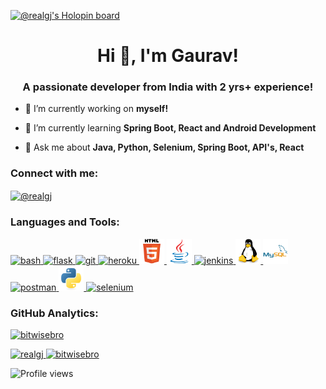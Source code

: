 [![@realgj's Holopin board](https://holopin.io/api/user/board?user=realgj)](https://holopin.io/@realgj)


<h1 align="center">Hi 👋, I'm Gaurav!</h1>
<h3 align="center">A passionate developer from India with 2 yrs+ experience!</h3>

- 🔭 I’m currently working on **myself!**

- 🌱 I’m currently learning **Spring Boot, React and Android Development**

- 💬 Ask me about **Java, Python, Selenium, Spring Boot, API's, React**

<h3 align="left">Connect with me:</h3>
<p align="left">
<a href="https://www.hackerrank.com/bitwisebro" target="blank"><img align="center" src="https://raw.githubusercontent.com/rahuldkjain/github-profile-readme-generator/master/src/images/icons/Social/hackerrank.svg" alt="@realgj" height="30" width="40" /></a>
</p>

<h3 align="left">Languages and Tools:</h3>
<p align="left"> <a href="https://www.gnu.org/software/bash/" target="_blank" rel="noreferrer"> <img src="https://www.vectorlogo.zone/logos/gnu_bash/gnu_bash-icon.svg" alt="bash" width="40" height="40"/> </a> <a href="https://flask.palletsprojects.com/" target="_blank" rel="noreferrer"> <img src="https://www.vectorlogo.zone/logos/pocoo_flask/pocoo_flask-icon.svg" alt="flask" width="40" height="40"/> </a> <a href="https://git-scm.com/" target="_blank" rel="noreferrer"> <img src="https://www.vectorlogo.zone/logos/git-scm/git-scm-icon.svg" alt="git" width="40" height="40"/> </a> <a href="https://heroku.com" target="_blank" rel="noreferrer"> <img src="https://www.vectorlogo.zone/logos/heroku/heroku-icon.svg" alt="heroku" width="40" height="40"/> </a> <a href="https://www.w3.org/html/" target="_blank" rel="noreferrer"> <img src="https://raw.githubusercontent.com/devicons/devicon/master/icons/html5/html5-original-wordmark.svg" alt="html5" width="40" height="40"/> </a> <a href="https://www.java.com" target="_blank" rel="noreferrer"> <img src="https://raw.githubusercontent.com/devicons/devicon/master/icons/java/java-original.svg" alt="java" width="40" height="40"/> </a> <a href="https://www.jenkins.io" target="_blank" rel="noreferrer"> <img src="https://www.vectorlogo.zone/logos/jenkins/jenkins-icon.svg" alt="jenkins" width="40" height="40"/> </a> <a href="https://www.linux.org/" target="_blank" rel="noreferrer"> <img src="https://raw.githubusercontent.com/devicons/devicon/master/icons/linux/linux-original.svg" alt="linux" width="40" height="40"/> </a> <a href="https://www.mysql.com/" target="_blank" rel="noreferrer"> <img src="https://raw.githubusercontent.com/devicons/devicon/master/icons/mysql/mysql-original-wordmark.svg" alt="mysql" width="40" height="40"/> </a> <a href="https://postman.com" target="_blank" rel="noreferrer"> <img src="https://www.vectorlogo.zone/logos/getpostman/getpostman-icon.svg" alt="postman" width="40" height="40"/> </a> <a href="https://www.python.org" target="_blank" rel="noreferrer"> <img src="https://raw.githubusercontent.com/devicons/devicon/master/icons/python/python-original.svg" alt="python" width="40" height="40"/> </a> <a href="https://www.selenium.dev" target="_blank" rel="noreferrer"> <img src="https://raw.githubusercontent.com/detain/svg-logos/780f25886640cef088af994181646db2f6b1a3f8/svg/selenium-logo.svg" alt="selenium" width="40" height="40"/> </a> </p>

<h3 align="left">GitHub Analytics:</h3>


<p align="center">

<a href="https://github.com/bitwisebro"> <img height="150em" src="https://github-readme-stats.vercel.app/api/top-langs?username=realgj&show_icons=true&locale=en&layout=compact" alt="bitwisebro"/>

<img height="150em" src="https://github-readme-stats.vercel.app/api?username=realgj&show_icons=true&locale=en&include_all_commits=true&count_private=true" alt="realgj"/>

<img height="150em" src="https://github-readme-streak-stats.herokuapp.com/?user=bitwisebro&" alt="bitwisebro"/>
</a>
</p>


![Profile views](https://gpvc.arturio.dev/bitwisebro) 

